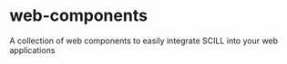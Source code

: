 # web-components
A collection of web components to easily integrate SCILL into your web applications
